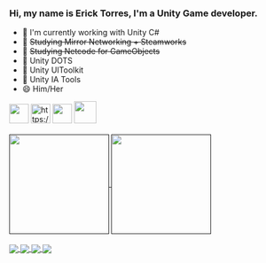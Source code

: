 ### Hi, my name is Erick Torres, I'm a Unity Game developer. 

- 🔭 I'm currently working with Unity C#
- 🌱 ~~Studying Mirror Networking + Steamworks~~
- 🌱 ~~Studying Netcode for GameObjects~~
- 🌱 Unity DOTS
- 🌱 Unity UIToolkit
- 🌱 Unity IA Tools
- 😄 Him/Her

<div style="display: inline_block" >
  <img height="35" width="35" src="https://cdn.jsdelivr.net/gh/devicons/devicon/icons/csharp/csharp-original.svg"/>
  <img height="35" width="35" src="https://cdn-icons-png.flaticon.com/512/5969/5969347.png" alt="https://www.flaticon.com/free-icons/unity" title="unity icons"/>
  <img height="35" width="35" src="https://cdn.jsdelivr.net/gh/devicons/devicon/icons/cplusplus/cplusplus-original.svg"/>
  <img height="40" width="40" src="https://img.icons8.com/nolan/256/unreal-engine.png"/>
</div><br>

<div>
  <a href="">
    <img height="180em" align="center" src="https://github-readme-stats.vercel.app/api?username=CanvasDeveloper&count_private=true&show_icons=true&theme=algolia"/>
    <img height="180em" align="center" src="https://github-readme-stats.vercel.app/api/top-langs/?username=CanvasDeveloper&count_private=true&show_icons=true&theme=algolia"/>
  </a>
</div><br>

<div>
   <a href="https://linktr.ee/ericktorres">
    <img align="center" src="https://img.shields.io/badge/linktree-39E09B?style=for-the-badge&logo=linktree&logoColor=white"/>
  </a>
  
  <a href="https://www.linkedin.com/in/erick-torres-669439198/">
    <img align="center" src="https://img.shields.io/badge/LinkedIn-0077B5?style=for-the-badge&logo=linkedin&logoColor=white"/>
  </a>
  
  <a href="https://canvasdev.itch.io/">
    <img align="center" src="https://img.shields.io/badge/Itch.io-FA5C5C?style=for-the-badge&logo=itchdotio&logoColor=white"/>
  </a>
  
  <a href="https://twitter.com/canvas_dev">
    <img align="center" src="https://img.shields.io/badge/Twitter-1DA1F2?style=for-the-badge&logo=twitter&logoColor=white"/>
  </a>
</div>
